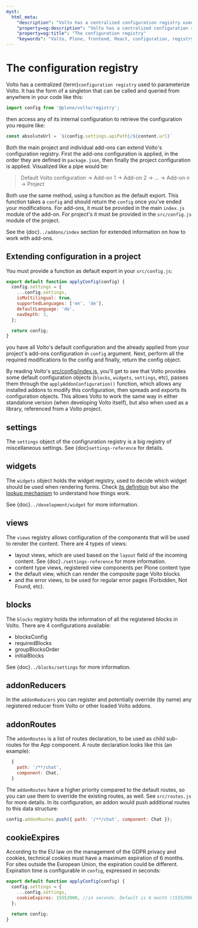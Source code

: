 ```yaml
---
myst:
  html_meta:
    "description": "Volto has a centralized configuration registry used to parameterize Volto."
    "property=og:description": "Volto has a centralized configuration registry used to parameterize Volto."
    "property=og:title": "The configuration registry"
    "keywords": "Volto, Plone, frontend, React, configuration, registry"
---
```


# The configuration registry

Volto has a centralized {term}`configuration registry` used to parameterize Volto. It has the
form of a singleton that can be called and queried from anywhere in your code like this:

```js
import config from '@plone/volto/registry';
```

then access any of its internal configuration to retrieve the configuration you require
like:

```js
const absoluteUrl = `${config.settings.apiPath}/${content.url}`
```

Both the main project and individual add-ons can extend Volto's configuration registry.
First the add-ons configuration is applied, in the order they are defined in
`package.json`, then finally the project configuration is applied. Visualized like
a pipe would be:

> Default Volto configuration -> Add-on 1 -> Add-on 2 -> ... -> Add-on n -> Project

Both use the same method, using a function as the default export. This function takes a
`config` and should return the `config` once you've ended your modifications. For
add-ons, it must be provided in the main `index.js` module of the add-on. For project's
it must be provided in the `src/config.js` module of the project.

See the {doc}`../addons/index` section for extended information on how to work with add-ons.

## Extending configuration in a project

You must provide a function as default export in your `src/config.js`:

```js
export default function applyConfig(config) {
  config.settings = {
    ...config.settings,
    isMultilingual: true,
    supportedLanguages: ['en', 'de'],
    defaultLanguage: 'de',
    navDepth: 3,
  };

  return config;
}
```

you have all Volto's default configuration and the already applied from your project's
add-ons configuration in `config` argument. Next, perform all the required modifications
to the config and finally, return the config object.

By reading Volto's
[src/config/index.js](https://github.com/plone/volto/blob/main/packages/volto/src/config/index.js),
you'll get to see that Volto provides some default configuration objects
(`blocks`, `widgets`, `settings`, etc), passes them through the
`applyAddonConfiguration()` function, which allows any installed addons to
modify this configuration, then spreads and exports its configuration objects.
This allows Volto to work the same way in either standalone version (when
developing Volto itself), but also when used as a library, referenced from
a Volto project.

## settings

The `settings` object of the configruration registry is a big registry of miscellaneous settings.
See {doc}`settings-reference` for details.

## widgets

The `widgets` object holds the widget registry, used to decide which widget
should be used when rendering forms. Check [its
definition](https://github.com/plone/volto/blob/main/packages/volto/src/config/Widgets.jsx)
but also the [lookup
mechanism](https://github.com/plone/volto/blob/212026a39fd9aa0e1d6c324f967b51a3daa10b01/packages/volto/src/components/manage/Form/Field.jsx#L151)
to understand how things work.

See {doc}`../development/widget` for more information.

## views

The `views` registry allows configuration of the components that will be used
to render the content. There are 4 types of views:

- layout views, which are used based on the `layout` field of the incoming
  content. See {doc}`./settings-reference` for more information.
- content type views, registered view components per Plone content type
- the default view, which can render the composite page Volto blocks
- and the error views, to be used for regular error pages (Forbidden, Not
  Found, etc).

## blocks

The `blocks` registry holds the information of all the registered blocks in Volto. There are 4 configurations available:

- blocksConfig
- requiredBlocks
- groupBlocksOrder
- initialBlocks

See {doc}`../blocks/settings` for more information.

## addonReducers

In the `addonReducers` you can register and potentially override (by name) any
registered reducer from Volto or other loaded Volto addons.

## addonRoutes

The `addonRoutes` is a list of routes declaration, to be used as child
sub-routes for the App component. A route declaration looks like this (an
example):

```js
  {
    path: '/**/chat',
    component: Chat,
  }
```

The `addonRoutes` have a higher priority compared to the default routes, so you
can use them to override the existing routes, as well. See `src/routes.js` for
more details. In its configuration, an addon would push additional routes to
this data structure:

```js
config.addonRoutes.push({ path: '/**/chat', component: Chat });
```

## cookieExpires

According to the EU law on the management of the GDPR privacy and cookies, technical cookies must have a maximum expiration of 6 months.
For sites outside the European Union, the expiration could be different.
Expiration time is configurable in `config`, expressed in seconds:

```js
export default function applyConfig(config) {
  config.settings = {
    ...config.settings,
    cookieExpires: 15552000, //in seconds. Default is 6 month (15552000)
  };

  return config;
}
